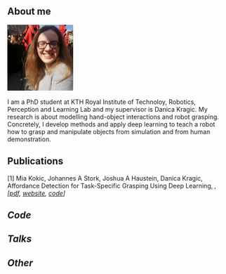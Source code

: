 ## About me
<img src="mia.jpg" alt="Mia" width="150" height="150">

I am a PhD student at KTH Royal Institute of Technoloy, Robotics, Perception and Learning Lab and my supervisor is Danica Kragic. My research is about modelling hand-object interactions and robot grasping. Concretely, I develop methods and apply deep learning to teach a robot how to grasp and manipulate objects from simulation and from human demonstration.

## Publications
[1] Mia Kokic, Johannes A Stork, Joshua A Haustein, Danica Kragic, Affordance Detection for Task-Specific Grasping Using Deep Learning, <em><em>, [<a href="https://ieeexplore.ieee.org/stamp/stamp.jsp?arnumber=8239542">pdf</a>, <a href="https://sites.google.com/view/affdet/home">website</a>, <a href="https://github.com/mkokic/affdet">code</a>]

## Code

## Talks

## Other
